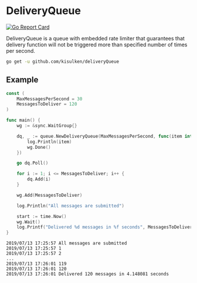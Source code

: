 # DeliveryQueue
[![Go Report Card](https://goreportcard.com/badge/github.com/kisulken/deliveryQueue)](https://goreportcard.com/report/github.com/kisulken/deliveryQueue)

DeliveryQueue is a queue with embedded rate limiter that guarantees that delivery function will not be triggered more than specified number of times per second.

```Bash
go get -u github.com/kisulken/deliveryQueue
```

## Example
```Go
const (
	MaxMessagesPerSecond = 30
	MessagesToDeliver = 120
)

func main() {
	wg := &sync.WaitGroup{}

	dq, _ := queue.NewDeliveryQueue(MaxMessagesPerSecond, func(item interface{}) {
		log.Println(item)
		wg.Done()
	})

	go dq.Poll()

	for i := 1; i <= MessagesToDeliver; i++ {
		dq.Add(i)
	}

	wg.Add(MessagesToDeliver)

	log.Println("All messages are submitted")

	start := time.Now()
	wg.Wait()
	log.Printf("Delivered %d messages in %f seconds", MessagesToDeliver, time.Now().Sub(start).Seconds())
}
```

```
2019/07/13 17:25:57 All messages are submitted
2019/07/13 17:25:57 1
2019/07/13 17:25:57 2
...
2019/07/13 17:26:01 119
2019/07/13 17:26:01 120
2019/07/13 17:26:01 Delivered 120 messages in 4.148081 seconds
```